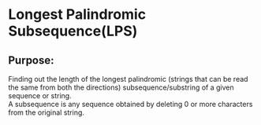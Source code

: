 <!DOCTYPE html>
<html>
<head>
	<h1>Longest Palindromic Subsequence(LPS)</h1>
</head>
<body>
	<h2>Purpose:</h2>
    <p>Finding out the length of the longest palindromic (strings that can be read the same from both the directions) subsequence/substring of a given sequence or string.<br>A subsequence is any sequence obtained by deleting 0 or more characters from the original string.</p>
</body>
</html>